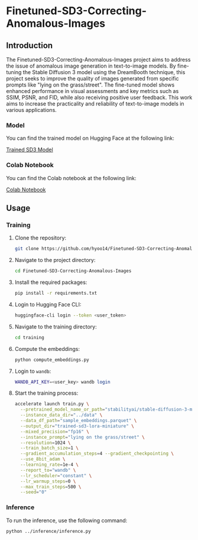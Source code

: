 # Finetuned-SD3-Correcting-Anomalous-Images

## Introduction

The Finetuned-SD3-Correcting-Anomalous-Images project aims to address the issue of anomalous image generation in text-to-image models. By fine-tuning the Stable Diffusion 3 model using the DreamBooth technique, this project seeks to improve the quality of images generated from specific prompts like "lying on the grass/street". The fine-tuned model shows enhanced performance in visual assessments and key metrics such as SSIM, PSNR, and FID, while also receiving positive user feedback. This work aims to increase the practicality and reliability of text-to-image models in various applications.



### Model

You can find the trained model on Hugging Face at the following link:

[Trained SD3 Model](https://huggingface.co/hyoo14/trained-sd3-lora-miniature)


### Colab Notebook

You can find the Colab notebook at the following link:

[Colab Notebook](https://colab.research.google.com/drive/1RnGaE_b3k6V9e9-kO4eO2sLr9Yg2g6ZL?usp=sharing)



## Usage

### Training

1. Clone the repository:

    ```sh
    git clone https://github.com/hyoo14/Finetuned-SD3-Correcting-Anomalous-Images.git
    ```

2. Navigate to the project directory:

    ```sh
    cd Finetuned-SD3-Correcting-Anomalous-Images
    ```

3. Install the required packages:

    ```sh
    pip install -r requirements.txt
    ```

4. Login to Hugging Face CLI:

    ```sh
    huggingface-cli login --token <user_token>
    ```

5. Navigate to the training directory:

    ```sh
    cd training
    ```

6. Compute the embeddings:

    ```sh
    python compute_embeddings.py
    ```

7. Login to `wandb`:

    ```sh
    WANDB_API_KEY=<user_key> wandb login
    ```

8. Start the training process:

    ```sh
    accelerate launch train.py \
      --pretrained_model_name_or_path="stabilityai/stable-diffusion-3-medium-diffusers"  \
      --instance_data_dir="../data" \
      --data_df_path="sample_embeddings.parquet" \
      --output_dir="trained-sd3-lora-miniature" \
      --mixed_precision="fp16" \
      --instance_prompt="lying on the grass/street" \
      --resolution=1024 \
      --train_batch_size=1 \
      --gradient_accumulation_steps=4 --gradient_checkpointing \
      --use_8bit_adam \
      --learning_rate=1e-4 \
      --report_to="wandb" \
      --lr_scheduler="constant" \
      --lr_warmup_steps=0 \
      --max_train_steps=500 \
      --seed="0"
    ```

### Inference

To run the inference, use the following command:

```sh
python ../inference/inference.py
```
